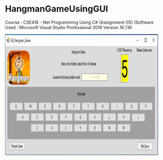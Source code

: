 # HangmanGameUsingGUI
Course : CSE416 - Net Programming Using C# (Assignment-05) (Software Used : Microsoft Visual Studio Professional 2019 Version 16.7.6)

<img src="https://github.com/navidnayyem/HangmanGameUsingGUI/blob/main/GUI_HangmanGame.JPG" width="1000px" height="400px">
